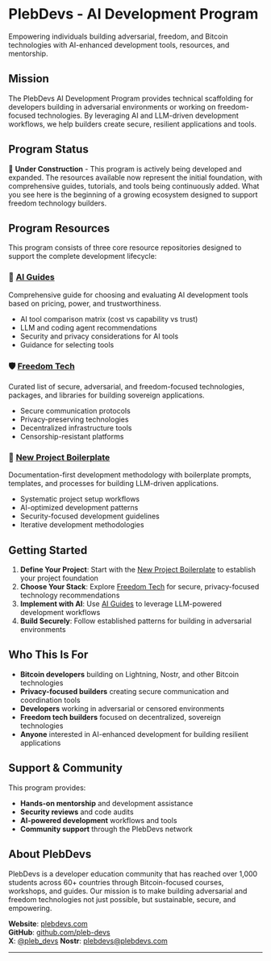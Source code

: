 # PlebDevs - AI Development Program

Empowering individuals building adversarial, freedom, and Bitcoin technologies with AI-enhanced development tools, resources, and mentorship.

## Mission

The PlebDevs AI Development Program provides technical scaffolding for developers building in adversarial environments or working on freedom-focused technologies. By leveraging AI and LLM-driven development workflows, we help builders create secure, resilient applications and tools.

## Program Status

🚧 **Under Construction** - This program is actively being developed and expanded. The resources available now represent the initial foundation, with comprehensive guides, tutorials, and tools being continuously added. What you see here is the beginning of a growing ecosystem designed to support freedom technology builders.

## Program Resources

This program consists of three core resource repositories designed to support the complete development lifecycle:

### 🤖 [AI Guides](./ai-guides/)
Comprehensive guide for choosing and evaluating AI development tools based on pricing, power, and trustworthiness.
- AI tool comparison matrix (cost vs capability vs trust)
- LLM and coding agent recommendations
- Security and privacy considerations for AI tools
- Guidance for selecting tools

### 🛡️ [Freedom Tech](./freedom-tech/)
Curated list of secure, adversarial, and freedom-focused technologies, packages, and libraries for building sovereign applications.
- Secure communication protocols
- Privacy-preserving technologies
- Decentralized infrastructure tools
- Censorship-resistant platforms

### 🚀 [New Project Boilerplate](./new-project-boilerplate/)
Documentation-first development methodology with boilerplate prompts, templates, and processes for building LLM-driven applications.
- Systematic project setup workflows
- AI-optimized development patterns
- Security-focused development guidelines
- Iterative development methodologies

## Getting Started

1. **Define Your Project**: Start with the [New Project Boilerplate](./new-project-boilerplate/) to establish your project foundation
2. **Choose Your Stack**: Explore [Freedom Tech](./freedom-tech/) for secure, privacy-focused technology recommendations
3. **Implement with AI**: Use [AI Guides](./ai-guides/) to leverage LLM-powered development workflows
4. **Build Securely**: Follow established patterns for building in adversarial environments

## Who This Is For

- **Bitcoin developers** building on Lightning, Nostr, and other Bitcoin technologies
- **Privacy-focused builders** creating secure communication and coordination tools
- **Developers** working in adversarial or censored environments
- **Freedom tech builders** focused on decentralized, sovereign technologies
- **Anyone** interested in AI-enhanced development for building resilient applications

## Support & Community

This program provides:
- **Hands-on mentorship** and development assistance
- **Security reviews** and code audits
- **AI-powered development** workflows and tools
- **Community support** through the PlebDevs network

## About PlebDevs

PlebDevs is a developer education community that has reached over 1,000 students across 60+ countries through Bitcoin-focused courses, workshops, and guides. Our mission is to make building adversarial and freedom technologies not just possible, but sustainable, secure, and empowering.

**Website**: [plebdevs.com](https://plebdevs.com)  
**GitHub**: [github.com/pleb-devs](https://github.com/pleb-devs)  
**X**: [@pleb_devs](https://x.com/pleb_devs)
**Nostr**: [plebdevs@plebdevs.com](https://nostr.band/npub17v7g49shev2lwp0uwrx5v88ad6hj970zfse74wkes9jguhkx7aqsgjwsvj)

---
